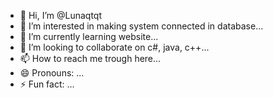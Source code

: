 - 👋 Hi, I’m @Lunaqtqt
- 👀 I’m interested in making system connected in database...
- 🌱 I’m currently learning website...
- 💞️ I’m looking to collaborate on c#, java, c++...
- 📫 How to reach me trough here...
- 😄 Pronouns: ...
- ⚡ Fun fact: ...

<!---
Lunaqtqt/Lunaqtqt is a ✨ special ✨ repository because its `README.md` (this file) appears on your GitHub profile.
You can click the Preview link to take a look at your changes.
--->
